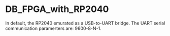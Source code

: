 # DB_FPGA_with_RP2040
In default, the RP2040 emurated as a USB-to-UART bridge.
The UART serial communication paramerters are: 9600-8-N-1.
